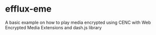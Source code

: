 # efflux-eme

A basic example on how to play media encrypted using CENC with Web Encrypted Media Extensions and dash.js library
